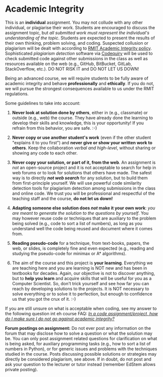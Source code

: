 # Academic Integrity

This is an **individual** assignment. You may not collude with any other individual, or plagiarise their work. Students are encouraged to discuss the assignment topic, but _all submitted work must represent the individual's understanding of the topic_.  Students are expected to present the results of their own thinking, problem solving, and coding. Suspected collusion or plagiarism will be dealt with according to [RMIT Academic Integrity policy](https://www.rmit.edu.au/students/student-essentials/rights-and-responsibilities/academic-integrity). Sophisticated _plagiarism detection_ software via [Codequiry](https://codequiry.com/) will be used to check submitted code against other submissions in the class as well as resources available on the web (e.g., GitHub, BitBucket, GitLab, StackOverflow, etc.). DO NOT RISK IT and DO NOT LET US DOWN!

Being an advanced course, we will require students to be fully aware of academic integrity and behave **professionally** and **ethically**. If you do not, we will pursue the  strongest consequences available to us under the RMIT regulations.

Some guidelines to take into account:

1. **Never look at solution done by others**, either in (e.g., classmate) or outside (e.g., web) the course. They have already done the learning to develop their skills and knowledge, this is your opportunity! If you refrain from this behavior, you are safe. :-)

2. **Never copy or use another student's work** (even if the other student "explains it to you first") and **never give or show your written work to others**. Keep the collaboration _verbal and high-level_, without sharing or showing any code to each other.

3. **Never copy your solution, or part of it, from the web**. An assignment is _not_ an open-source project and it is not acceptable to search for help in web forums or to look for solutions that others have made. The safest way is to directly _**not web search**_ for any solution, but to build them from first-principle yourself. We will use powerful code similarity detection tools for plagiarism detection among submissions in the class and online code. We trust you will be professional and respectful of the teaching staff and the course, **do not let us down!**

4. **Adapting someone else solution does _not_ make it your own work**: _you are meant to generate the solution to the questions by yourself_. You may however reuse code or techniques that are auxiliary to the problem being solved (e.g., code to sort a list of numbers), as long as you understand well the code being reused and document where it comes from.

5. **Reading pseudo-code** for a technique, from text-books, papers, the web, or slides, is completely fine and even expected (e.g., reading and studying the pseudo-code for minimax or A* algorithms).

6. The aim of the course and this project is **your learning**. Everything we are teaching here and you are learning is NOT new and has been in textbooks for decades. Again, our objective is not to discover anything, but to **help you learn** and acquire skills that will be useful for you as a Computer Scientist. So, don't trick yourself and see how far you can reach by developing solutions to the projects. It is NOT necessary to solve everything or to solve it to perfection, but enough to confidence us that you got the crux of it. :-)

If you are still unsure on what is acceptable when coding, see my answer to the following question int eh course FAQ: [_In a code assignment/project, how do I make sure I do not go against academic integrity?_](https://github.com/RMIT-COSC1127-1125-AI21/AI21-DOC/blob/main/CODE-INTEGRITY.md)

**Forum postings on assignment:** Do not ever post any information on the forum that may disclose how to solve a question or what the solution may be. You can only post assignment related questions for clarification on what is being asked,   for auxiliary programming tasks (e.g., how to sort a list of numbers in Python), or for generic issues and problems with the techniques studied in the course. Posts  discussing possible solutions or strategies may directly be considered plagiarism, see above. If in doubt, do not post and ask your question to the lecturer or tutor instead (remember EdStem allows private posting).
